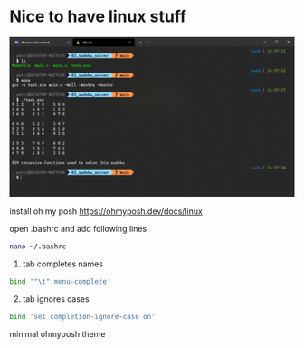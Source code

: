 # Nice to have linux stuff
![screencap](Capture.PNG)

install oh my posh
https://ohmyposh.dev/docs/linux

open .bashrc and add following lines
```bash
nano ~/.bashrc
```

1. tab completes names
```bash
bind '"\t":menu-complete'
```

2. tab ignores cases
```bash
bind 'set completion-ignore-case on'
```
minimal ohmyposh theme
